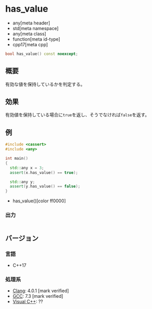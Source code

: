 # has_value
* any[meta header]
* std[meta namespace]
* any[meta class]
* function[meta id-type]
* cpp17[meta cpp]

```cpp
bool has_value() const noexcept;
```

## 概要
有効な値を保持しているかを判定する。


## 効果
有効値を保持している場合に`true`を返し、そうでなければ`false`を返す。


## 例
```cpp example
#include <cassert>
#include <any>

int main()
{
  std::any x = 3;
  assert(x.has_value() == true);

  std::any y;
  assert(y.has_value() == false);
}
```
* has_value()[color ff0000]

### 出力
```
```

## バージョン
### 言語
- C++17

### 処理系
- [Clang](/implementation.md#clang): 4.0.1 [mark verified]
- [GCC](/implementation.md#gcc): 7.3 [mark verified]
- [Visual C++](/implementation.md#visual_cpp): ??
